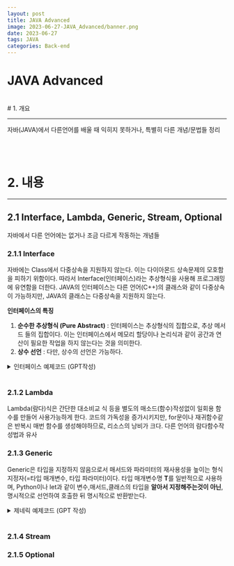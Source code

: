 ```yaml
---
layout: post
title: JAVA Advanced
image: 2023-06-27-JAVA_Advanced/banner.png
date: 2023-06-27
tags: JAVA
categories: Back-end
---
```

# JAVA Advanced

<br>
# 1. 개요

---

자바(JAVA)에서 다른언어를 배울 때 익히지 못하거나, 특별히 다른 개념/문법들 정리   
<br>   
<br>

# 2. 내용
---

## 2.1 Interface, Lambda, Generic, Stream, Optional

자바에서 다른 언어에는 없거나 조금 다르게 작동하는 개념들

### 2.1.1 Interface

자바에는 Class에서 다중상속을 지원하지 않는다. 이는 다이아몬드 상속문제의 모호함을 피하기 위함이다. 따라서 Interface(인터페이스)라는 추상형식을 사용해 프로그래밍에 유연함을 더한다. JAVA의 인터페이스는 다른 언어(C++)의 클래스와 같이 다중상속이 가능하지만, JAVA의 클래스는 다중상속을 지원하지 않는다.

**인터페이스의 특징**

1. **순수한 추상형식 (Pure Abstract)** : 인터페이스는 추상형식의 집합으로, 추상 메서드 들의 집합이다. 이는 인터페이스에서 메모리 할당이나 논리식과 같이 공간과 연산이 필요한 작업을 하지 않는다는 것을 의미한다.
2. **상수 선언** : 다만, 상수의 선언은 가능하다.
<details>
<summary> 인터페이스 예제코드 (GPT작성)</summary>    
{%highlight java%}
    // 다중 상속을 지원하는 인터페이스 정의
    interface Walkable {
        void walk();
    }
    
    interface Swimmable {
        void swim();
    }
    
    // 인터페이스를 구현한 클래스
    class Human implements Walkable, Swimmable {
        public void walk() {
            System.out.println("Walking...");
        }
        
        public void swim() {
            System.out.println("Swimming...");
        }
    }
    
    // 메인 클래스
    public class Main {
        public static void main(String[] args) {
            // 인터페이스를 구현한 객체 생성
            Human person = new Human();
            
            // 인터페이스를 통한 메서드 호출
            person.walk();
            person.swim();
        }
    }
{%endhighlight%}   
   
</details>   
<br>   

### 2.1.2 Lambda

Lambda(람다)식은 간단한 대소비교 식 등을 별도의 매소드(함수)작성없이 일회용 함수를 만들어 사용가능하게 한다. 코드의 가독성을 증가시키지만, for문이나 재귀함수같은 반복시 매번 함수를 생성해야하므로, 리소스의 낭비가 크다. 다른 언어의 람다함수작성법과 유사

### 2.1.3 Generic

Generic은 타입을 지정하지 않음으로서 매서드와 파라미터의 재사용성을 높이는 형식지정자(=타입 매개변수, 타입 파라미터)이다. 타입 매개변수명 **T**를 일반적으로 사용하며, Python이나 let과 같이 변수,매서드,클래스의 타입을 **알아서 지정해주는것이 아닌**, 명시적으로 선언하여 호출한 뒤 명시적으로 반환받는다.

<details>
<summary> 제네릭 예제코드 (GPT 작성) </summary>
    
{% highlight java %}
    // Generic 클래스 선언
    class Box<T> {
        private T item;
    
        public void setItem(T item) {
            this.item = item;
        }
    
        public T getItem() {
            return item;
        }
    }
    
    // Generic 메서드 사용
    class Main {
        public static <T> void printItem(Box<T> box) {
            T item = box.getItem();
            System.out.println("Item: " + item.toString());
        }
    
        public static void main(String[] args) {
            // Integer 타입을 갖는 Box 생성
            Box<Integer> integerBox = new Box<>();
            integerBox.setItem(123);
    
            // String 타입을 갖는 Box 생성
            Box<String> stringBox = new Box<>();
            stringBox.setItem("Hello, World!");
    
            // Generic 메서드 호출
            printItem(integerBox);
            printItem(stringBox);
        }
    }
{% endhighlight %}
    
    결과적으로, Box클래스를  Int타입과 Str타입 모두에서 사용할 수 있다.
</details> 
<br>

### 2.1.4 Stream

### 2.1.5 Optional
